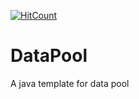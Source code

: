 [![HitCount](http://hits.dwyl.io/buaaxulei/DataPool.svg)](http://hits.dwyl.io/buaaxulei/DataPool)
# DataPool
A java template for data pool
